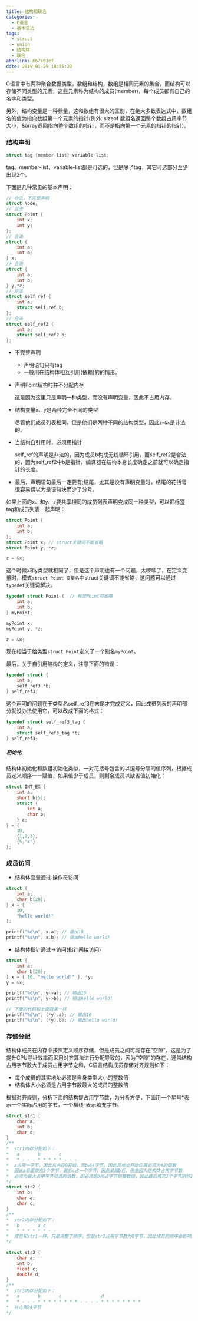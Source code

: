```yaml
---
title: 结构和联合
categories:
  - C语言
  - 基本语法
tags:
  - struct
  - union
  - 结构体
  - 联合
abbrlink: 667c01ef
date: 2019-01-29 18:55:23
---
```




C语言中有两种聚合数据类型，数组和结构，数组是相同元素的集合，而结构可以存储不同类型的元素，这些元素称为结构的成员(member)，每个成员都有自己的名字和类型。

另外，结构变量是一种标量，这和数组有很大的区别，在绝大多数表达式中，数组名的值为指向数组第一个元素的指针(例外: sizeof 数组名返回整个数组占用字节大小，&array返回指向整个数组的指针，而不是指向第一个元素的指针的指针)。

### 结构声明

```c
struct tag {member-list} variable-list;
```

tag、member-list、variable-list都是可选的，但是除了tag，其它可选部分至少出现2个。

下面是几种常见的基本声明：

```c
// 合法，不完整声明
struct Node;
// 合法
struct Point {
    int x;
    int y;
};
// 合法
struct {
    int a;
    int b;
} x;
// 合法
struct {
    int a;
    int b;
} y,*z;
// 非法
struct self_ref {
    int a;
    struct self_ref b;
};
// 合法
struct self_ref2 {
    int a;
    struct self_ref2 b;
};

```



- 不完整声明
  - 声明语句只有tag
  - 一般用在结构体相互引用(依赖)的的情形。

- 声明Point结构时并不分配内存

  这是因为这里只是声明一种类型，而没有声明变量，因此不占用内存。

- 结构变量x、y是两种完全不同的类型

  尽管他们成员列表相同，但是他们是两种不同的结构类型，因此`z=&x`是非法的。

- 当结构自引用时，必须用指针

  self_ref的声明是非法的，因为成员b构成无线循环引用，而self_ref2是合法的，因为self_ref2中b是指针，编译器在结构本身长度确定之前就可以确定指针的长度。

- 最后，声明语句最后一定要有;结尾，尤其是没有声明变量时，结尾的花括号很容易误以为是语句块而少了分号。



如果上面的x、和y、z要共享相同的成员列表声明变成同一种类型，可以把标签tag和成员列表一起声明：

```c
struct Point {
    int a;
    int b;
};
struct Point x; // struct关键词不能省略
struct Point y, *z;

z = &x;
```

这个时候x和y类型就相同了，但是这个声明也有一个问题，太啰嗦了，在定义变量时，模式`struct Point 变量名`中struct关键词不能省略，这问题可以通过`typedef`关键词解决。

```c
typedef struct Point {  // 标签Point可省略
    int a;
    int b;
} myPoint;

myPoint x;
myPoint y, *z;

z = &x;
```

现在相当于给类型`struct Point`定义了一个别名`myPoint`。

最后，关于自引用结构的定义，注意下面的错误：

```c
typedef struct {
    int a;
    self_ref3 *b;
} self_ref3;
```

这个声明的问题在于类型名self_ref3在末尾才完成定义，因此成员列表的声明部分就没办法使用它，可以改成下面的格式：

```c
typedef struct self_ref3_tag {
    int a;
    struct self_ref3_tag *b;
} self_ref3;
```



##### 初始化



结构体初始化和数组初始化类似，一对花括号包含的以逗号分隔的值序列，根据成员定义顺序一一赋值，如果值少于成员，则剩余成员以缺省值初始化：

```c
struct INT_EX {
    int a;
    short b[5];
    struct {
        int a;
        char b;
    } c;
} = {
    10,
    {1,2,3},
    {5,'x'}
};
```





### 成员访问



- 结构体变量通过.操作符访问

```c
struct {
    int a;
    char b[20];
} x = {
    10,
    "hello world!"
};

printf("%d\n", x.a); // 输出10
printf("%s\n", x.b); // 输出hello world!

```



- 结构体指针通过->访问(指针间接访问)

```c
struct {
    int a;
    char b[20];
} x = { 10, "hello world!" }, *y;
y = &x;

printf("%d\n", y->a); // 输出10
printf("%s\n", y->b); // 输出hello world!

// 下面的代码和上面效果一样
printf("%d\n", (*y).a); // 输出10
printf("%s\n", (*y).b); // 输出hello world!

```







### 存储分配



结构体成员在内存中按照定义顺序存储，但是成员之间可能存在“空隙”，这是为了提升CPU寻址效率而采用对齐算法进行分配导致的，因为“空隙”的存在，通常结构占用字节数大于成员占用字节之和，C语言结构成员存储对齐规则如下：

- 每个成员的其实地址必须是自身类型大小的整数倍
- 结构体大小必须是占用字节数最大的成员的整数倍



根据对齐规则，分析下面的结构提占用字节数，为分析方便，下面用一个星号*表示一个实际占用的字节，一个横线-表示填充字节。

```c
struct str1 {
    char a;
    int b;
    char c;
}
/**
*  str1内存分配如下：
*   a       b       c
*   * - - - * * * * * - - -
*  a占用一字节，因此从内存0开始，而b占4字节，因此其地址开始位置必须为4的倍数
*  因此a后面填充3个字节，最后c占一个字节，因此紧跟b后，但是因为结构体占用字节数
*  必须为最大占用字节成员的倍数，即必须是b所占字节的整数倍，因此最后填充3个字节刚好12字节
*/
struct str2 {
    int b;
    char a;
    char c;
}
/**
*  str2内存分配如下：
*   b       a c      
*   * * * * * * - - 
*  成员和str1一样，只是调整了顺序，但是str2占用字节数为8字节，因此成员的顺序会影响内存分配。
*/

struct str3 {
    char a;
    int b;
    float c;
    double d;
}
/**
*  str3内存分配如下：
*   a       b       c               d
*   * - - - * * * * * * * * - - - - * * * * * * * * 
*  共占用24字节
*/

```










